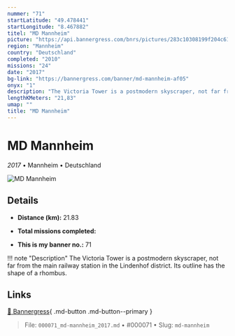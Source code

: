 ```yaml
---
nummer: "71"
startLatitude: "49.478441"
startLongitude: "8.467882"
titel: "MD Mannheim"
picture: "https://api.bannergress.com/bnrs/pictures/283c10308199f204c61fd64d8eccd3e7"
region: "Mannheim"
country: "Deutschland"
completed: "2010"
missions: "24"
date: "2017"
bg-link: "https://bannergress.com/banner/md-mannheim-af05"
onyx: "1"
description: "The Victoria Tower is a postmodern skyscraper, not far from the main railway station in the Lindenhof district.  Its outline has the shape of a rhombus."
lengthKMeters: "21,83"
umap: ""
title: "MD Mannheim"
---
```

# MD Mannheim

*2017* • Mannheim • Deutschland

![MD Mannheim](https://api.bannergress.com/bnrs/pictures/283c10308199f204c61fd64d8eccd3e7)

## Details
- **Distance (km):** 21.83

- **Total missions completed:** 
- **This is my banner no.:** 71


!!! note "Description"
    The Victoria Tower is a postmodern skyscraper, not far from the main railway station in the Lindenhof district.  Its outline has the shape of a rhombus.



## Links
[🔗 Bannergress](https://bannergress.com/banner/md-mannheim-af05){ .md-button .md-button--primary }



> File: `000071_md-mannheim_2017.md` • #000071 • Slug: `md-mannheim`
